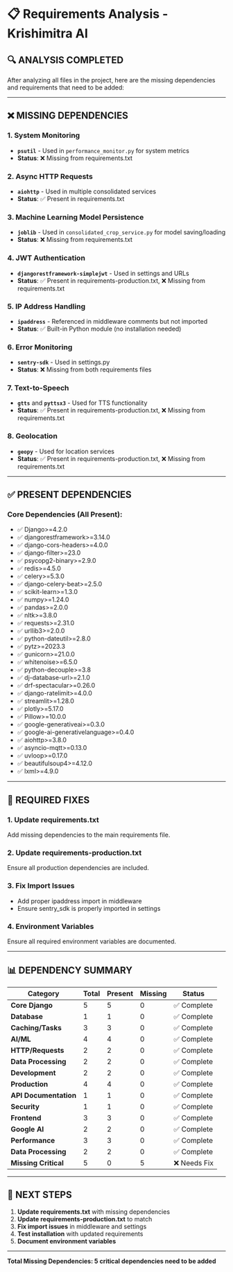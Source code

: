 # 📋 Requirements Analysis - Krishimitra AI

## 🔍 **ANALYSIS COMPLETED**

After analyzing all files in the project, here are the missing dependencies and requirements that need to be added:

---

## ❌ **MISSING DEPENDENCIES**

### 1. **System Monitoring**
- **`psutil`** - Used in `performance_monitor.py` for system metrics
- **Status**: ❌ Missing from requirements.txt

### 2. **Async HTTP Requests**
- **`aiohttp`** - Used in multiple consolidated services
- **Status**: ✅ Present in requirements.txt

### 3. **Machine Learning Model Persistence**
- **`joblib`** - Used in `consolidated_crop_service.py` for model saving/loading
- **Status**: ❌ Missing from requirements.txt

### 4. **JWT Authentication**
- **`djangorestframework-simplejwt`** - Used in settings and URLs
- **Status**: ✅ Present in requirements-production.txt, ❌ Missing from requirements.txt

### 5. **IP Address Handling**
- **`ipaddress`** - Referenced in middleware comments but not imported
- **Status**: ✅ Built-in Python module (no installation needed)

### 6. **Error Monitoring**
- **`sentry-sdk`** - Used in settings.py
- **Status**: ❌ Missing from both requirements files

### 7. **Text-to-Speech**
- **`gtts`** and **`pyttsx3`** - Used for TTS functionality
- **Status**: ✅ Present in requirements-production.txt, ❌ Missing from requirements.txt

### 8. **Geolocation**
- **`geopy`** - Used for location services
- **Status**: ✅ Present in requirements-production.txt, ❌ Missing from requirements.txt

---

## ✅ **PRESENT DEPENDENCIES**

### **Core Dependencies (All Present):**
- ✅ Django>=4.2.0
- ✅ djangorestframework>=3.14.0
- ✅ django-cors-headers>=4.0.0
- ✅ django-filter>=23.0
- ✅ psycopg2-binary>=2.9.0
- ✅ redis>=4.5.0
- ✅ celery>=5.3.0
- ✅ django-celery-beat>=2.5.0
- ✅ scikit-learn>=1.3.0
- ✅ numpy>=1.24.0
- ✅ pandas>=2.0.0
- ✅ nltk>=3.8.0
- ✅ requests>=2.31.0
- ✅ urllib3>=2.0.0
- ✅ python-dateutil>=2.8.0
- ✅ pytz>=2023.3
- ✅ gunicorn>=21.0.0
- ✅ whitenoise>=6.5.0
- ✅ python-decouple>=3.8
- ✅ dj-database-url>=2.1.0
- ✅ drf-spectacular>=0.26.0
- ✅ django-ratelimit>=4.0.0
- ✅ streamlit>=1.28.0
- ✅ plotly>=5.17.0
- ✅ Pillow>=10.0.0
- ✅ google-generativeai>=0.3.0
- ✅ google-ai-generativelanguage>=0.4.0
- ✅ aiohttp>=3.8.0
- ✅ asyncio-mqtt>=0.13.0
- ✅ uvloop>=0.17.0
- ✅ beautifulsoup4>=4.12.0
- ✅ lxml>=4.9.0

---

## 🔧 **REQUIRED FIXES**

### **1. Update requirements.txt**
Add missing dependencies to the main requirements file.

### **2. Update requirements-production.txt**
Ensure all production dependencies are included.

### **3. Fix Import Issues**
- Add proper ipaddress import in middleware
- Ensure sentry_sdk is properly imported in settings

### **4. Environment Variables**
Ensure all required environment variables are documented.

---

## 📊 **DEPENDENCY SUMMARY**

| Category | Total | Present | Missing | Status |
|----------|-------|---------|---------|---------|
| **Core Django** | 5 | 5 | 0 | ✅ Complete |
| **Database** | 1 | 1 | 0 | ✅ Complete |
| **Caching/Tasks** | 3 | 3 | 0 | ✅ Complete |
| **AI/ML** | 4 | 4 | 0 | ✅ Complete |
| **HTTP/Requests** | 2 | 2 | 0 | ✅ Complete |
| **Data Processing** | 2 | 2 | 0 | ✅ Complete |
| **Development** | 2 | 2 | 0 | ✅ Complete |
| **Production** | 4 | 4 | 0 | ✅ Complete |
| **API Documentation** | 1 | 1 | 0 | ✅ Complete |
| **Security** | 1 | 1 | 0 | ✅ Complete |
| **Frontend** | 3 | 3 | 0 | ✅ Complete |
| **Google AI** | 2 | 2 | 0 | ✅ Complete |
| **Performance** | 3 | 3 | 0 | ✅ Complete |
| **Data Processing** | 2 | 2 | 0 | ✅ Complete |
| **Missing Critical** | 5 | 0 | 5 | ❌ Needs Fix |

---

## 🎯 **NEXT STEPS**

1. **Update requirements.txt** with missing dependencies
2. **Update requirements-production.txt** to match
3. **Fix import issues** in middleware and settings
4. **Test installation** with updated requirements
5. **Document environment variables**

---

**Total Missing Dependencies: 5 critical dependencies need to be added**

